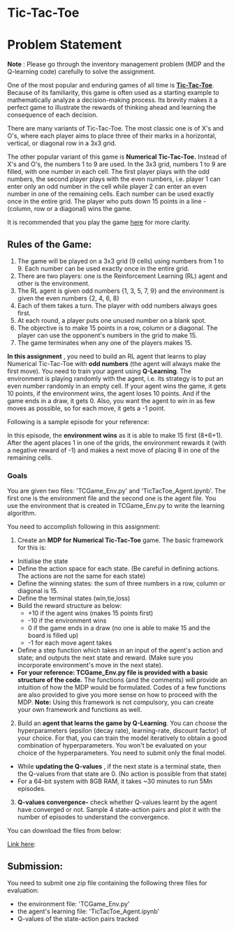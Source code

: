 # Tic-Tac-Toe
# **Problem Statement**

**Note** : Please go through the inventory management problem (MDP and the Q-learning code) carefully to solve the assignment.

One of the most popular and enduring games of all time is [**Tic-Tac-Toe**](https://www.youtube.com/watch?v=5SdW0_wTX5c). Because of its familiarity, this game is often used as a starting example to mathematically analyze a decision-making process. Its brevity makes it a perfect game to illustrate the rewards of thinking ahead and learning the consequence of each decision.

There are many variants of Tic-Tac-Toe. The most classic one is of X's and O's, where each player aims to place three of their marks in a horizontal, vertical, or diagonal row in a 3x3 grid.

The other popular variant of this game is **Numerical Tic-Tac-Toe.** Instead of X's and O's, the numbers 1 to 9 are used. In the 3x3 grid, numbers 1 to 9 are filled, with one number in each cell. The first player plays with the odd numbers, the second player plays with the even numbers, i.e. player 1 can enter only an odd number in the cell while player 2 can enter an even number in one of the remaining cells. Each number can be used exactly once in the entire grid. The player who puts down 15 points in a line - (column, row or a diagonal) wins the game.

It is recommended that you play the game [here](https://playtictactoe.org/) for more clarity.

## **Rules of the Game:**

1. The game will be played on a 3x3 grid (9 cells) using numbers from 1 to 9. Each number can be used exactly once in the entire grid.
2. There are two players: one is the Reinforcement Learning (RL) agent and other is the environment.
3. The RL agent is given odd numbers {1, 3, 5, 7, 9} and the environment is given the even numbers {2, 4, 6, 8}
4. Each of them takes a turn. The player with odd numbers always goes first.
5. At each round, a player puts one unused number on a blank spot.
6. The objective is to make 15 points in a row, column or a diagonal. The player can use the opponent's numbers in the grid to make 15.
7. The game terminates when any one of the players makes 15.

**In this assignment** , you need to build an RL agent that learns to play Numerical Tic-Tac-Toe with **odd numbers** (the agent will always make the first move). You need to train your agent using **Q-Learning**. The environment is playing randomly with the agent, i.e. its strategy is to put an even number randomly in an empty cell. If your agent wins the game, it gets 10 points, if the environment wins, the agent loses 10 points. And if the game ends in a draw, it gets 0. Also, you want the agent to win in as few moves as possible, so for each move, it gets a -1 point.

Following is a sample episode for your reference:

In this episode, the **environment wins** as it is able to make 15 first (8+6+1). After the agent places 1 in one of the grids, the environment rewards it (with a negative reward of -1) and makes a next move of placing 8 in one of the remaining cells.

###


### **Goals**

You are given two files: 'TCGame\_Env.py' and 'TicTacToe\_Agent.ipynb'. The first one is the environment file and the second one is the agent file. You use the environment that is created in TCGame\_Env.py to write the learning algorithm.

You need to accomplish following in this assignment:

1. Create an **MDP for Numerical Tic-Tac-Toe** game. The basic framework for this is:
  - Initialise the state
  - Define the action space for each state. (Be careful in defining actions. The actions are not the same for each state)
  - Define the winning states: the sum of three numbers in a row, column or diagonal is 15.
  - Define the terminal states (win,tie,loss)
  - Build the reward structure as below:
    - +10 if the agent wins (makes 15 points first)
    - -10 if the environment wins
    - 0 if the game ends in a draw (no one is able to make 15 and the board is filled up)
    - -1 for each move agent takes
  - Define a step function which takes in an input of the agent's action and state; and outputs the next state and reward. (Make sure you incorporate environment's move in the next state).
  - **For your reference: TCGame\_Env.py file is provided with a basic structure of the code.** The functions (and the comments) will provide an intuition of how the MDP would be formulated. Codes of a few functions are also provided to give you more sense on how to proceed with the MDP. **Note:** Using this framework is not compulsory, you can create your own framework and functions as well.
2. Build an **agent that learns the game by Q-Learning**. You can choose the hyperparameters (epsilon (decay rate), learning-rate, discount factor) of your choice. For that, you can train the model iteratively to obtain a good combination of hyperparameters. You won't be evaluated on your choice of the hyperparameters. You need to submit only the final model.
  - While **updating the Q-values** , if the next state is a terminal state, then the Q-values from that state are 0. (No action is possible from that state)
  - For a 64-bit system with 8GB RAM, it takes ~30 minutes to run 5Mn episodes.
3. **Q-values convergence-** check whether Q-values learnt by the agent have converged or not. Sample 4 state-action pairs and plot it with the number of episodes to understand the convergence.

You can download the files from below:

[Link here](https://drive.google.com/drive/folders/1Vohofx-tR3v9On11RYbPifH13fmjISdx?usp=share_link ):

## **Submission:**

You need to submit one zip file containing the following three files for evaluation:

- the environment file: 'TCGame\_Env.py'
- the agent's learning file: 'TicTacToe\_Agent.ipynb'
- Q-values of the state-action pairs tracked
